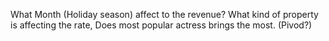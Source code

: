 
What Month (Holiday season) affect to the revenue?
What kind of property is affecting the rate,
Does most popular actress brings the most. (Pivod?)

